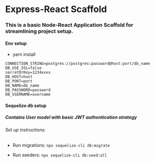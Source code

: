 # Express-React Scaffold

### This is a basic Node-React Application Scaffold for streamlining project setup.

#### Env setup

- yarn install

```
CONNECTION_STRING=postgres://postgres:password@host:port/db_name
DB_USE_SSL=false
secretOrKey=1234xxxx
DB_HOST=host
DB_PORT=port
DB_NAME=db_name
DB_PASSWORD=password
DB_USERNAME=username
```

#### Sequelize db setup

##### Contains User model with basic JWT authentication strategy

###### Set up instructions:

- Run migrations: `npx sequelize-cli db:migrate`

- Run seeders: `npx sequelize-cli db:seed:all`